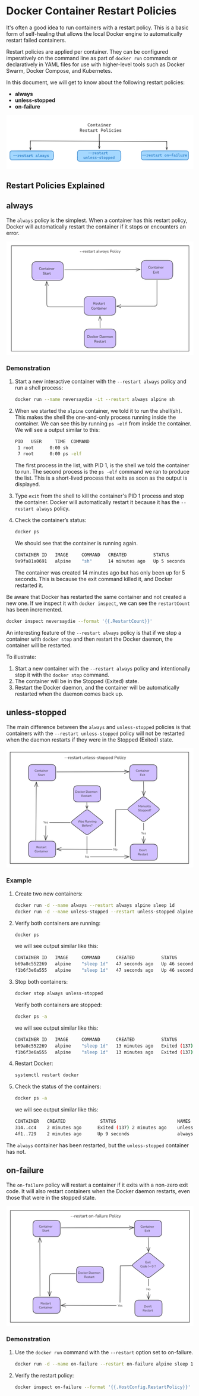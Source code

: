 # Docker Container Restart Policies

It's often a good idea to run containers with a restart policy. This is a basic form of self-healing that allows the local Docker engine to automatically restart failed containers.

Restart policies are applied per container. They can be configured imperatively on the command line as part of `docker run` commands or declaratively in YAML files for use with higher-level tools such as Docker Swarm, Docker Compose, and Kubernetes.

In this document, we will get to know about the following restart policies:

- **always**
- **unless-stopped**
- **on-failure**

![alt text](./images/Restart-policy.PNG)

## Restart Policies Explained

## always

The `always` policy is the simplest. When a container has this restart policy, Docker will automatically restart the container if it stops or encounters an error.

![alt text](image.png)

### Demonstration

1. Start a new interactive container with the `--restart always` policy and run a shell process:
   ```sh
   docker run --name neversaydie -it --restart always alpine sh
   ```

2. When we started the ``alpine`` container, we told it to run the shell(sh). This makes the shell the one-and-only process running inside the container. We can see this by running ``ps -elf`` from inside the container. We will see a output similar to this:

   ```sh
   PID   USER     TIME  COMMAND
    1 root      0:00 sh
    7 root      0:00 ps -elf
   ```
   The first process in the list, with PID 1, is the shell we told the container to run. The second process is the ``ps -elf`` command we ran to produce the list. This is a short-lived process that exits as soon as the output is displayed.

3. Type `exit` from the shell to kill the container's PID 1 process and stop the container. Docker will automatically restart it because it has the `--restart always` policy.

4. Check the container’s status:
   ```sh
   docker ps
   ```
   We should see that the container is running again.

   ```sh
   CONTAINER ID   IMAGE     COMMAND   CREATED          STATUS         PORTS     NAMES
   9a9fa81a0691   alpine    "sh"      14 minutes ago   Up 5 seconds             neversaydie
   ```
   The container was created 14 minutes ago but has only been up for 5 seconds. This is because the exit command killed it, and Docker restarted it.

Be aware that Docker has restarted the same container and not created a new one. If we inspect it with `docker inspect`, we can see the `restartCount` has been incremented.

```sh
docker inspect neversaydie --format '{{.RestartCount}}'
```

An interesting feature of the `--restart always` policy is that if we stop a container with `docker stop` and then restart the Docker daemon, the container will be restarted. 

To illustrate:

1. Start a new container with the `--restart always` policy and intentionally stop it with the `docker stop` command.
2. The container will be in the Stopped (Exited) state.
3. Restart the Docker daemon, and the container will be automatically restarted when the daemon comes back up.

## unless-stopped

The main difference between the `always` and `unless-stopped` policies is that containers with the `--restart unless-stopped` policy will not be restarted when the daemon restarts if they were in the Stopped (Exited) state.

![alt text](image-1.png)

### Example

1. Create two new containers:
   ```sh
   docker run -d --name always --restart always alpine sleep 1d
   docker run -d --name unless-stopped --restart unless-stopped alpine sleep 1d
   ```

2. Verify both containers are running:
   ```sh
   docker ps
   ```
   we will see output similar like this:

   ```sh
   CONTAINER ID   IMAGE     COMMAND      CREATED          STATUS          PORTS     NAMES
   b69a8c552269   alpine    "sleep 1d"   47 seconds ago   Up 46 seconds             unless-stopped
   f1b6f3e6a555   alpine    "sleep 1d"   47 seconds ago   Up 46 seconds             always
   ```

3. Stop both containers:
   ```sh
   docker stop always unless-stopped
   ```

   Verify both containers are stopped:

   ```sh
   docker ps -a
   ```
   we will see output similar like this:

   ```sh
   CONTAINER ID   IMAGE     COMMAND      CREATED          STATUS                       PORTS     NAMES
   b69a8c552269   alpine    "sleep 1d"   13 minutes ago   Exited (137) 7 seconds ago             unless-stopped
   f1b6f3e6a555   alpine    "sleep 1d"   13 minutes ago   Exited (137) 7 seconds ago             always
   ```

4. Restart Docker:
   ```sh
   systemctl restart docker
   ```

5. Check the status of the containers:
   ```sh
   docker ps -a
   ```
   we will see output similar like this:

   ```sh
   CONTAINER   CREATED             STATUS                       NAMES
   314..cc4    2 minutes ago      Exited (137) 2 minutes ago    unless-stopped
   4f1..729    2 minutes ago      Up 9 seconds                  always
   ```

The `always` container has been restarted, but the `unless-stopped` container has not.

## on-failure

The `on-failure` policy will restart a container if it exits with a non-zero exit code. It will also restart containers when the Docker daemon restarts, even those that were in the stopped state.

![alt text](image-2.png)

### Demonstration

1.  Use the `docker run` command with the `--restart` option set to on-failure.

      ```sh
      docker run -d --name on-failure --restart on-failure alpine sleep 1d
      ```

2. Verify the restart policy:

      ```sh
      docker inspect on-failure --format '{{.HostConfig.RestartPolicy}}'
      ```
